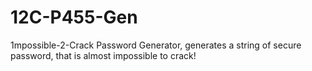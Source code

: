 # 12C-P455-Gen
1mpossible-2-Crack Password Generator, generates a string of secure password, that is almost impossible to crack!

